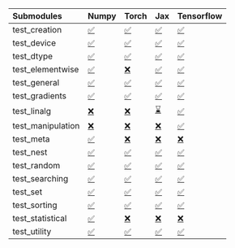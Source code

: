 | Submodules        | Numpy                                                                                                                           | Torch                                                                                                                           | Jax                                                                                                                             | Tensorflow                                                                                                                      |
|:------------------|:--------------------------------------------------------------------------------------------------------------------------------|:--------------------------------------------------------------------------------------------------------------------------------|:--------------------------------------------------------------------------------------------------------------------------------|:--------------------------------------------------------------------------------------------------------------------------------|
| test_creation     | <a href="https://github.com/unifyai/ivy/runs/7870815352?check_suite_focus=true" rel="noopener noreferrer" target="_blank">✅</a> | <a href="https://github.com/unifyai/ivy/runs/7870816915?check_suite_focus=true" rel="noopener noreferrer" target="_blank">✅</a> | <a href="https://github.com/unifyai/ivy/runs/7870817905?check_suite_focus=true" rel="noopener noreferrer" target="_blank">✅</a> | <a href="https://github.com/unifyai/ivy/runs/7870818942?check_suite_focus=true" rel="noopener noreferrer" target="_blank">✅</a> |
| test_device       | <a href="https://github.com/unifyai/ivy/runs/7870815444?check_suite_focus=true" rel="noopener noreferrer" target="_blank">✅</a> | <a href="https://github.com/unifyai/ivy/runs/7870816993?check_suite_focus=true" rel="noopener noreferrer" target="_blank">✅</a> | <a href="https://github.com/unifyai/ivy/runs/7870817966?check_suite_focus=true" rel="noopener noreferrer" target="_blank">✅</a> | <a href="https://github.com/unifyai/ivy/runs/7870819000?check_suite_focus=true" rel="noopener noreferrer" target="_blank">✅</a> |
| test_dtype        | <a href="https://github.com/unifyai/ivy/runs/7870815578?check_suite_focus=true" rel="noopener noreferrer" target="_blank">✅</a> | <a href="https://github.com/unifyai/ivy/runs/7870817068?check_suite_focus=true" rel="noopener noreferrer" target="_blank">✅</a> | <a href="https://github.com/unifyai/ivy/runs/7870818005?check_suite_focus=true" rel="noopener noreferrer" target="_blank">✅</a> | <a href="https://github.com/unifyai/ivy/runs/7870819071?check_suite_focus=true" rel="noopener noreferrer" target="_blank">✅</a> |
| test_elementwise  | <a href="https://github.com/unifyai/ivy/runs/7870815702?check_suite_focus=true" rel="noopener noreferrer" target="_blank">✅</a> | <a href="https://github.com/unifyai/ivy/runs/7870817151?check_suite_focus=true" rel="noopener noreferrer" target="_blank">❌</a> | <a href="https://github.com/unifyai/ivy/runs/7870818041?check_suite_focus=true" rel="noopener noreferrer" target="_blank">✅</a> | <a href="https://github.com/unifyai/ivy/runs/7870819124?check_suite_focus=true" rel="noopener noreferrer" target="_blank">✅</a> |
| test_general      | <a href="https://github.com/unifyai/ivy/runs/7870815831?check_suite_focus=true" rel="noopener noreferrer" target="_blank">✅</a> | <a href="https://github.com/unifyai/ivy/runs/7870817224?check_suite_focus=true" rel="noopener noreferrer" target="_blank">✅</a> | <a href="https://github.com/unifyai/ivy/runs/7870818089?check_suite_focus=true" rel="noopener noreferrer" target="_blank">✅</a> | <a href="https://github.com/unifyai/ivy/runs/7870819178?check_suite_focus=true" rel="noopener noreferrer" target="_blank">✅</a> |
| test_gradients    | <a href="https://github.com/unifyai/ivy/runs/7870815945?check_suite_focus=true" rel="noopener noreferrer" target="_blank">✅</a> | <a href="https://github.com/unifyai/ivy/runs/7870817307?check_suite_focus=true" rel="noopener noreferrer" target="_blank">✅</a> | <a href="https://github.com/unifyai/ivy/runs/7870818182?check_suite_focus=true" rel="noopener noreferrer" target="_blank">✅</a> | <a href="https://github.com/unifyai/ivy/runs/7870819242?check_suite_focus=true" rel="noopener noreferrer" target="_blank">✅</a> |
| test_linalg       | <a href="https://github.com/unifyai/ivy/runs/7870816070?check_suite_focus=true" rel="noopener noreferrer" target="_blank">❌</a> | <a href="https://github.com/unifyai/ivy/runs/7870817377?check_suite_focus=true" rel="noopener noreferrer" target="_blank">❌</a> | <a href="https://github.com/unifyai/ivy/runs/7870818261?check_suite_focus=true" rel="noopener noreferrer" target="_blank">⌛</a> | <a href="https://github.com/unifyai/ivy/runs/7870819285?check_suite_focus=true" rel="noopener noreferrer" target="_blank">✅</a> |
| test_manipulation | <a href="https://github.com/unifyai/ivy/runs/7870816182?check_suite_focus=true" rel="noopener noreferrer" target="_blank">❌</a> | <a href="https://github.com/unifyai/ivy/runs/7870817455?check_suite_focus=true" rel="noopener noreferrer" target="_blank">❌</a> | <a href="https://github.com/unifyai/ivy/runs/7870818358?check_suite_focus=true" rel="noopener noreferrer" target="_blank">❌</a> | <a href="https://github.com/unifyai/ivy/runs/7870819340?check_suite_focus=true" rel="noopener noreferrer" target="_blank">✅</a> |
| test_meta         | <a href="https://github.com/unifyai/ivy/runs/7870816279?check_suite_focus=true" rel="noopener noreferrer" target="_blank">✅</a> | <a href="https://github.com/unifyai/ivy/runs/7870817526?check_suite_focus=true" rel="noopener noreferrer" target="_blank">❌</a> | <a href="https://github.com/unifyai/ivy/runs/7870818471?check_suite_focus=true" rel="noopener noreferrer" target="_blank">❌</a> | <a href="https://github.com/unifyai/ivy/runs/7870819392?check_suite_focus=true" rel="noopener noreferrer" target="_blank">❌</a> |
| test_nest         | <a href="https://github.com/unifyai/ivy/runs/7870816377?check_suite_focus=true" rel="noopener noreferrer" target="_blank">✅</a> | <a href="https://github.com/unifyai/ivy/runs/7870817581?check_suite_focus=true" rel="noopener noreferrer" target="_blank">✅</a> | <a href="https://github.com/unifyai/ivy/runs/7870818528?check_suite_focus=true" rel="noopener noreferrer" target="_blank">✅</a> | <a href="https://github.com/unifyai/ivy/runs/7870819430?check_suite_focus=true" rel="noopener noreferrer" target="_blank">✅</a> |
| test_random       | <a href="https://github.com/unifyai/ivy/runs/7870816461?check_suite_focus=true" rel="noopener noreferrer" target="_blank">✅</a> | <a href="https://github.com/unifyai/ivy/runs/7870817617?check_suite_focus=true" rel="noopener noreferrer" target="_blank">✅</a> | <a href="https://github.com/unifyai/ivy/runs/7870818587?check_suite_focus=true" rel="noopener noreferrer" target="_blank">✅</a> | <a href="https://github.com/unifyai/ivy/runs/7870819472?check_suite_focus=true" rel="noopener noreferrer" target="_blank">✅</a> |
| test_searching    | <a href="https://github.com/unifyai/ivy/runs/7870816526?check_suite_focus=true" rel="noopener noreferrer" target="_blank">✅</a> | <a href="https://github.com/unifyai/ivy/runs/7870817673?check_suite_focus=true" rel="noopener noreferrer" target="_blank">✅</a> | <a href="https://github.com/unifyai/ivy/runs/7870818649?check_suite_focus=true" rel="noopener noreferrer" target="_blank">✅</a> | <a href="https://github.com/unifyai/ivy/runs/7870819527?check_suite_focus=true" rel="noopener noreferrer" target="_blank">✅</a> |
| test_set          | <a href="https://github.com/unifyai/ivy/runs/7870816594?check_suite_focus=true" rel="noopener noreferrer" target="_blank">✅</a> | <a href="https://github.com/unifyai/ivy/runs/7870817707?check_suite_focus=true" rel="noopener noreferrer" target="_blank">✅</a> | <a href="https://github.com/unifyai/ivy/runs/7870818698?check_suite_focus=true" rel="noopener noreferrer" target="_blank">✅</a> | <a href="https://github.com/unifyai/ivy/runs/7870819581?check_suite_focus=true" rel="noopener noreferrer" target="_blank">✅</a> |
| test_sorting      | <a href="https://github.com/unifyai/ivy/runs/7870816655?check_suite_focus=true" rel="noopener noreferrer" target="_blank">✅</a> | <a href="https://github.com/unifyai/ivy/runs/7870817747?check_suite_focus=true" rel="noopener noreferrer" target="_blank">✅</a> | <a href="https://github.com/unifyai/ivy/runs/7870818749?check_suite_focus=true" rel="noopener noreferrer" target="_blank">✅</a> | <a href="https://github.com/unifyai/ivy/runs/7870819627?check_suite_focus=true" rel="noopener noreferrer" target="_blank">✅</a> |
| test_statistical  | <a href="https://github.com/unifyai/ivy/runs/7870816754?check_suite_focus=true" rel="noopener noreferrer" target="_blank">✅</a> | <a href="https://github.com/unifyai/ivy/runs/7870817802?check_suite_focus=true" rel="noopener noreferrer" target="_blank">❌</a> | <a href="https://github.com/unifyai/ivy/runs/7870818807?check_suite_focus=true" rel="noopener noreferrer" target="_blank">❌</a> | <a href="https://github.com/unifyai/ivy/runs/7870819675?check_suite_focus=true" rel="noopener noreferrer" target="_blank">❌</a> |
| test_utility      | <a href="https://github.com/unifyai/ivy/runs/7870816838?check_suite_focus=true" rel="noopener noreferrer" target="_blank">✅</a> | <a href="https://github.com/unifyai/ivy/runs/7870817867?check_suite_focus=true" rel="noopener noreferrer" target="_blank">✅</a> | <a href="https://github.com/unifyai/ivy/runs/7870818874?check_suite_focus=true" rel="noopener noreferrer" target="_blank">✅</a> | <a href="https://github.com/unifyai/ivy/runs/7870819729?check_suite_focus=true" rel="noopener noreferrer" target="_blank">✅</a> |